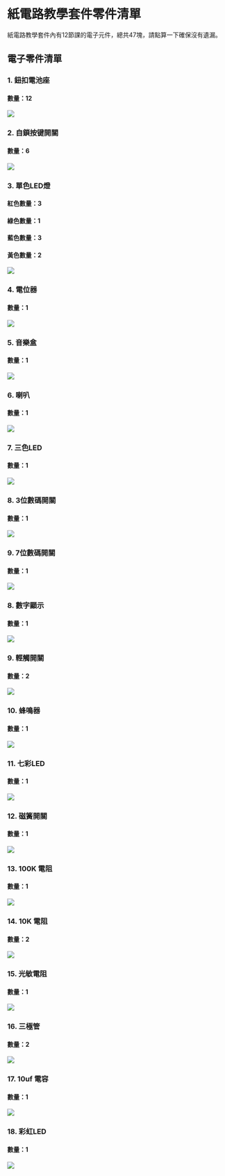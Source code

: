 # 紙電路教學套件零件清單

紙電路教學套件內有12節課的電子元件，總共47塊，請點算一下確保沒有遺漏。

## 電子零件清單

### 1. 鈕扣電池座

#### 數量：12

![](images/2032cell.jpg)

### 2. 自鎖按键開關

#### 數量：6

![](images/switch.jpg)

### 3. 單色LED燈

#### 紅色數量：3
#### 綠色數量：1
#### 藍色數量：3
#### 黃色數量：2

![](images/greenled.jpg)

### 4. 電位器

#### 數量：1

![](images/potentialmeter.jpg)

### 5. 音樂盒

#### 數量：1

![](images/music.jpg)

### 6. 喇叭

#### 數量：1

![](images/speaker.jpg)

### 7. 三色LED

#### 數量：1

![](images/rgb.png)

### 8. 3位數碼開關

#### 數量：1

![](images/3digit.jpg)

### 9. 7位數碼開關

#### 數量：1

![](images/7digit.jpg)

### 8. 數字顯示

#### 數量：1

![](images/number.jpg)

### 9. 輕觸開關

#### 數量：2

![](images/button.jpg)

### 10. 蜂鳴器

#### 數量：1

![](images/buzzer.jpg)

### 11. 七彩LED

#### 數量：1

![](images/colorled.jpg)

### 12. 磁簧開關

#### 數量：1

![](images/reed.jpg)

### 13. 100K 電阻

#### 數量：1

![](images/100k.jpg)

### 14. 10K 電阻

#### 數量：2

![](images/10k.jpg)

### 15. 光敏電阻

#### 數量：1

![](images/lightsensor.jpg)

### 16. 三極管

#### 數量：2

![](images/npn.jpg)

### 17. 10uf 電容

#### 數量：1

![](images/capacitor.jpg)

### 18. 彩虹LED

#### 數量：1

![](images/rainbow.jpg)